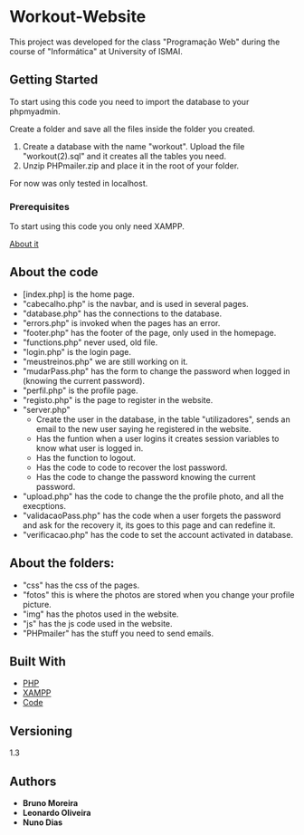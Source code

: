 # Workout-Website

This project was developed for the class "Programação Web" during the course of "Informática" at University of ISMAI.

## Getting Started

To start using this code you need to import the database to your phpmyadmin.

Create a folder and save all the files inside the folder you created.

1. Create a database with the name "workout". Upload the file "workout(2).sql" and it creates all the tables you need.
2. Unzip PHPmailer.zip and place it in the root of your folder.

For now was only tested in localhost.

### Prerequisites

To start using this code you only need XAMPP.


[About it](https://github.com/xampp-phoenix/xampp/blob/master/README.md)


## About the code

- [index.php] is the home page.
- "cabecalho.php" is the navbar, and is used in several pages.
- "database.php" has the connections to the database.
- "errors.php" is invoked when the pages has an error.
- "footer.php" has the footer of the page, only used in the homepage.
- "functions.php" never used, old file.
- "login.php" is the login page.
- "meustreinos.php" we are still working on it.
- "mudarPass.php" has the form to change the password when logged in (knowing the current password).
- "perfil.php" is the profile page.
- "registo.php" is the page to register in the website.
- "server.php" 
  - Create the user in the database, in the table "utilizadores", sends an email to the new user saying he registered in the website.
  - Has the funtion when a user logins it creates session variables to know what user is logged in.
  - Has the function to logout.
  - Has the code to code to recover the lost password.
  - Has the code to change the password knowing the current password.
- "upload.php" has the code to change the the profile photo, and all the execptions.
- "validacaoPass.php" has the code when a user forgets the password and ask for the recovery it, its goes to this page and can redefine it.
- "verificacao.php" has the code to set the account activated in database.

## About the folders:
- "css" has the css of the pages.
- "fotos" this is where the photos are stored when you change your profile picture.
- "img" has the photos used in the website.
- "js" has the js code used in the website.
- "PHPmailer" has the stuff you need to send emails.

## Built With

* [PHP](https://www.php.net/)
* [XAMPP](https://www.apachefriends.org/index.html)
* [Code](https://code.visualstudio.com/)


## Versioning

1.3

## Authors

* **Bruno Moreira** 
* **Leonardo Oliveira** 
* **Nuno Dias** 


